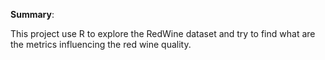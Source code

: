 <b>Summary</b>:
<p>This project use R to explore the RedWine dataset and try to find what are the metrics influencing the red wine quality.
</p>
